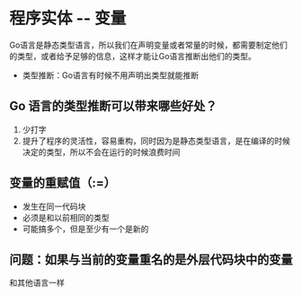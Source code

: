 # 程序实体 -- 变量


Go语言是静态类型语言，所以我们在声明变量或者常量的时候，都需要制定他们的类型，或者给予足够的信息，这样才能让Go语言推断出他们的类型。


- 类型推断：Go语言有时候不用声明出类型就能推断

## Go 语言的类型推断可以带来哪些好处？

1. 少打字
2. 提升了程序的灵活性，容易重构，同时因为是静态类型语言，是在编译的时候决定的类型，所以不会在运行的时候浪费时间


## 变量的重赋值（:=）

- 发生在同一代码块
- 必须是和以前相同的类型
- 可能搞多个，但是至少有一个是新的


## 问题：如果与当前的变量重名的是外层代码块中的变量

和其他语言一样


